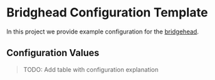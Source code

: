 # Bridghead Configuration Template
In this project we provide example configuration for the [bridgehead](https://github.com/samply/bridgehead).
## Configuration Values
> TODO: Add table with configuration explanation
